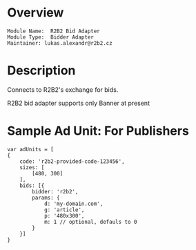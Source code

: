 # Overview

```
Module Name:  R2B2 Bid Adapter
Module Type:  Bidder Adapter
Maintainer: lukas.alexandr@r2b2.cz
```

# Description

Connects to R2B2's exchange for bids.

R2B2 bid adapter supports only Banner at present

# Sample Ad Unit: For Publishers

```
var adUnits = [
{
    code: 'r2b2-provided-code-123456',
    sizes: [
        [480, 300]
    ],
    bids: [{
        bidder: 'r2b2',
        params: {
            d: 'my-domain.com',
            g: 'article',
            p: '480x300',
            m: 1 // optional, defauls to 0
        }
    }]
}
```
